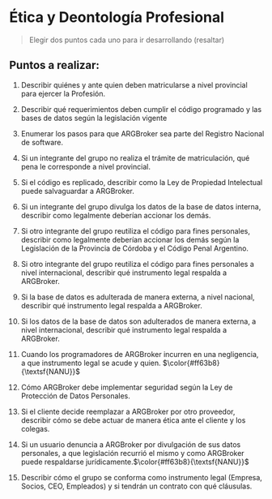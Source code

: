 # Ética y Deontología Profesional
> Elegir dos puntos cada uno para ir desarrollando (resaltar)
## Puntos a realizar:

1. Describir quiénes y ante quien deben matricularse a nivel provincial para ejercer la Profesión.

2. Describir qué requerimientos deben cumplir el código programado y las bases de datos según la legislación vigente

3. Enumerar los pasos para que ARGBroker sea parte del Registro Nacional de software.

4. Si un integrante del grupo no realiza el trámite de matriculación, qué pena le corresponde a nivel provincial.

5. Si el código es replicado, describir como la Ley de Propiedad Intelectual puede salvaguardar a ARGBroker.

6. Si un integrante del grupo divulga los datos de la base de datos interna, describir como legalmente deberían accionar los demás.

7. Si otro integrante del grupo reutiliza el código para fines personales, describir como legalmente deberían accionar los demás según la Legislación de la Provincia de Córdoba y el Código Penal Argentino.

8. Si otro integrante del grupo reutiliza el código para fines personales a nivel internacional, describir qué instrumento legal respalda a ARGBroker.

9. Si la base de datos es adulterada de manera externa, a nivel nacional, describir qué instrumento legal respalda a ARGBroker.

10. Si los datos de la base de datos son adulterados de manera externa, a nivel internacional, describir qué instrumento legal respalda a ARGBroker.

11. Cuando los programadores de ARGBroker incurren en una negligencia, a que instrumento legal se acude y quien. $\color{#ff63b8}{\textsf{NANU}}$

12. Cómo ARGBroker debe implementar seguridad según la Ley de Protección de Datos Personales.

13. Si el cliente decide reemplazar a ARGBroker por otro proveedor, describir cómo se debe actuar de manera ética ante el cliente y los colegas.

14. Si un usuario denuncia a ARGBroker por divulgación de sus datos personales, a que legislación recurrió el mismo y como ARGBroker puede respaldarse jurídicamente.$\color{#ff63b8}{\textsf{NANU}}$

15. Describir cómo el grupo se conforma como instrumento legal (Empresa, Socios, CEO,
Empleados) y si tendrán un contrato con qué cláusulas.

